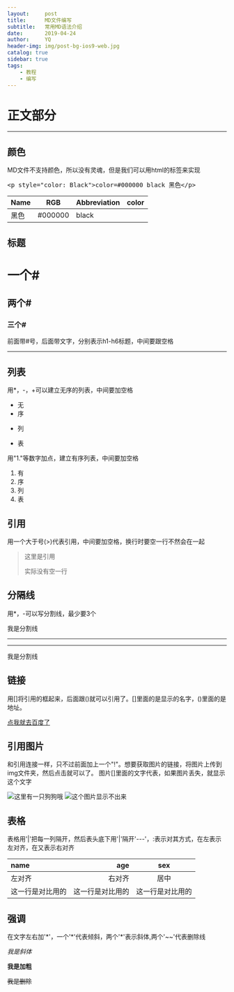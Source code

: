 ```yaml
---
layout:     post
title:      MD文件编写
subtitle:   常用MD语法介绍
date:       2019-04-24
author:     YQ
header-img: img/post-bg-ios9-web.jpg
catalog: true
sidebar: true
tags:
    - 教程
    - 编写
---
```


# 正文部分

***

## 颜色

MD文件不支持颜色，所以没有灵魂，但是我们可以用html的标签来实现
<xmp><p style="color: Black">color=#000000 black 黑色</p></xmp>

| Name | RGB | Abbreviation | color |
|---|---|---|---|
|黑色|#000000|black|<span>&nbsp;&nbsp;&nbsp;&nbsp;&nbsp;&nbsp;</span>

## 标题 

#   一个#
##  两个#
### 三个#

前面带\#号，后面带文字，分别表示h1-h6标题，中间要跟空格

***

## 列表

用\*，\-，\+可以建立无序的列表，中间要加空格

* 无
* 序
- 列
+ 表

用"1."等数字加点，建立有序列表，中间要加空格
1. 有
2. 序
3. 列
4. 表

## 引用

用一个大于号(\>)代表引用，中间要加空格，换行时要空一行不然会在一起
> 这里是引用
>
> 实际没有空一行

## 分隔线

用\*，\-可以写分割线，最少要3个

我是分割线

***

---

我是分割线

## 链接

用[]将引用的框起来，后面跟()就可以引用了。[]里面的是显示的名字，()里面的是地址。

[点我就去百度了](http://www.baidu.com)

## 引用图片

和引用连接一样，只不过前面加上一个"\!"。想要获取图片的链接，将图片上传到img文件夹，然后点击就可以了。
图片[]里面的文字代表，如果图片丢失，就显示这个文字

![这里有一只狗狗哦](https://yangqi1789.github.io/img/dog.jpg?cache-bust=1556012952044)
![这个图片显示不出来](http://luanxiede)

## 表格

表格用'\|'把每一列隔开，然后表头底下用'\|'隔开'\-\-\-'，\:表示对其方式，在左表示左对齐，在又表示右对齐

| name | age | sex |
|:---|---:|:---:|
|左对齐|右对齐|居中|
|这一行是对比用的|这一行是对比用的|这一行是对比用的|

## 强调

在文字左右加\'\*\'，一个\'\*\'代表倾斜，两个\'\*\'表示斜体,两个\'\~\~\'代表删除线

*我是斜体*

**我是加粗**

~~我是删除~~

